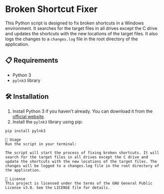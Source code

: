 # Broken Shortcut Fixer

This Python script is designed to fix broken shortcuts in a Windows environment. It searches for the target files in all drives except the C drive and updates the shortcuts with the new locations of the target files. It also logs the changes to a `changes.log` file in the root directory of the application.

## 📋 Requirements

- Python 3
- `pylnk3` library

## 🛠️ Installation

1. Install Python 3 if you haven't already. You can download it from the [official website](https://www.python.org/downloads/).
2. Install the `pylnk3` library using pip:

```shell
pip install pylnk3

🚀 Usage
Run the script in your terminal:

The script will start the process of fixing broken shortcuts. It will search for the target files in all drives except the C drive and update the shortcuts with the new locations of the target files. The changes will be logged to a changes.log file in the root directory of the application.

📄 License
This project is licensed under the terms of the GNU General Public License v3.0. See the LICENSE file for details.

```